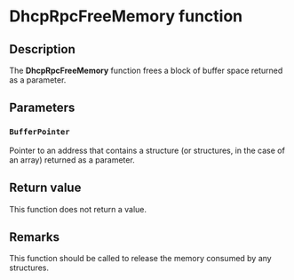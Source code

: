 # DhcpRpcFreeMemory function

## Description

The **DhcpRpcFreeMemory** function frees a block of buffer space returned as a parameter.

## Parameters

### `BufferPointer`

Pointer to an address that contains a structure (or structures, in the case of an array) returned as a parameter.

## Return value

This function does not return a value.

## Remarks

This function should be called to release the memory consumed by any structures.